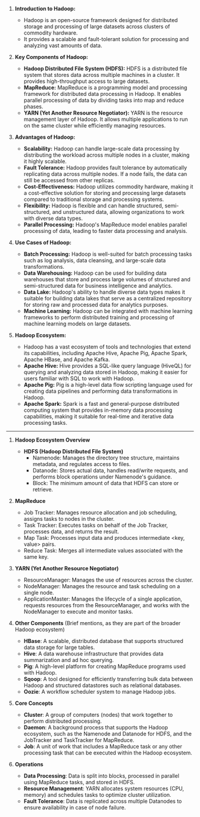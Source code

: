 1. **Introduction to Hadoop:**
    
    - Hadoop is an open-source framework designed for distributed storage and processing of large datasets across clusters of commodity hardware.
    - It provides a scalable and fault-tolerant solution for processing and analyzing vast amounts of data.
2. **Key Components of Hadoop:**
    
    - **Hadoop Distributed File System (HDFS):** HDFS is a distributed file system that stores data across multiple machines in a cluster. It provides high-throughput access to large datasets.
    - **MapReduce:** MapReduce is a programming model and processing framework for distributed data processing in Hadoop. It enables parallel processing of data by dividing tasks into map and reduce phases.
    - **YARN (Yet Another Resource Negotiator):** YARN is the resource management layer of Hadoop. It allows multiple applications to run on the same cluster while efficiently managing resources.
3. **Advantages of Hadoop:**
    
    - **Scalability:** Hadoop can handle large-scale data processing by distributing the workload across multiple nodes in a cluster, making it highly scalable.
    - **Fault Tolerance:** Hadoop provides fault tolerance by automatically replicating data across multiple nodes. If a node fails, the data can still be accessed from other replicas.
    - **Cost-Effectiveness:** Hadoop utilizes commodity hardware, making it a cost-effective solution for storing and processing large datasets compared to traditional storage and processing systems.
    - **Flexibility:** Hadoop is flexible and can handle structured, semi-structured, and unstructured data, allowing organizations to work with diverse data types.
    - **Parallel Processing:** Hadoop's MapReduce model enables parallel processing of data, leading to faster data processing and analysis.
4. **Use Cases of Hadoop:**
    
    - **Batch Processing:** Hadoop is well-suited for batch processing tasks such as log analysis, data cleansing, and large-scale data transformations.
    - **Data Warehousing:** Hadoop can be used for building data warehouses that store and process large volumes of structured and semi-structured data for business intelligence and analytics.
    - **Data Lake:** Hadoop's ability to handle diverse data types makes it suitable for building data lakes that serve as a centralized repository for storing raw and processed data for analytics purposes.
    - **Machine Learning:** Hadoop can be integrated with machine learning frameworks to perform distributed training and processing of machine learning models on large datasets.
5. **Hadoop Ecosystem:**
    
    - Hadoop has a vast ecosystem of tools and technologies that extend its capabilities, including Apache Hive, Apache Pig, Apache Spark, Apache HBase, and Apache Kafka.
    - **Apache Hive:** Hive provides a SQL-like query language (HiveQL) for querying and analyzing data stored in Hadoop, making it easier for users familiar with SQL to work with Hadoop.
    - **Apache Pig:** Pig is a high-level data flow scripting language used for creating data pipelines and performing data transformations in Hadoop.
    - **Apache Spark:** Spark is a fast and general-purpose distributed computing system that provides in-memory data processing capabilities, making it suitable for real-time and iterative data processing tasks.

---

1. **Hadoop Ecosystem Overview**
    
    - **HDFS (Hadoop Distributed File System)**
        - Namenode: Manages the directory tree structure, maintains metadata, and regulates access to files.
        - Datanode: Stores actual data, handles read/write requests, and performs block operations under Namenode's guidance.
        - Block: The minimum amount of data that HDFS can store or retrieve.
2. **MapReduce**
    
    - Job Tracker: Manages resource allocation and job scheduling, assigns tasks to nodes in the cluster.
    - Task Tracker: Executes tasks on behalf of the Job Tracker, processes data, and returns the result.
    - Map Task: Processes input data and produces intermediate <key, value> pairs.
    - Reduce Task: Merges all intermediate values associated with the same key.
3. **YARN (Yet Another Resource Negotiator)**
    
    - ResourceManager: Manages the use of resources across the cluster.
    - NodeManager: Manages the resource and task scheduling on a single node.
    - ApplicationMaster: Manages the lifecycle of a single application, requests resources from the ResourceManager, and works with the NodeManager to execute and monitor tasks.
4. **Other Components** (Brief mentions, as they are part of the broader Hadoop ecosystem)
    
    - **HBase**: A scalable, distributed database that supports structured data storage for large tables.
    - **Hive**: A data warehouse infrastructure that provides data summarization and ad hoc querying.
    - **Pig**: A high-level platform for creating MapReduce programs used with Hadoop.
    - **Sqoop**: A tool designed for efficiently transferring bulk data between Hadoop and structured datastores such as relational databases.
    - **Oozie**: A workflow scheduler system to manage Hadoop jobs.
5. **Core Concepts**
    
    - **Cluster**: A group of computers (nodes) that work together to perform distributed processing.
    - **Daemon**: A background process that supports the Hadoop ecosystem, such as the Namenode and Datanode for HDFS, and the JobTracker and TaskTracker for MapReduce.
    - **Job**: A unit of work that includes a MapReduce task or any other processing task that can be executed within the Hadoop ecosystem.
6. **Operations**
    
    - **Data Processing**: Data is split into blocks, processed in parallel using MapReduce tasks, and stored in HDFS.
    - **Resource Management**: YARN allocates system resources (CPU, memory) and schedules tasks to optimize cluster utilization.
    - **Fault Tolerance**: Data is replicated across multiple Datanodes to ensure availability in case of node failure.
